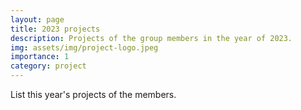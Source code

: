 ```yaml
---
layout: page
title: 2023 projects
description: Projects of the group members in the year of 2023.
img: assets/img/project-logo.jpeg
importance: 1
category: project
---
```


List this year's projects of the members.